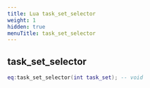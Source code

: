 ```yaml
---
title: Lua task_set_selector
weight: 1
hidden: true
menuTitle: task_set_selector
---
```

## task_set_selector
```lua
eq:task_set_selector(int task_set); -- void
```